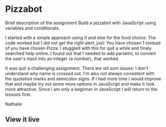 # Pizzabot

Brief description of the assignment
Build a pizzabot with JavaScript using variables and conditionals. 

I started with a simple approach using if and else for the food choice. The code worked but I did not get the right alert, just: You have chosen 1 instead of you have chosen Pizza. I stuggled with this for quit a while and finaly searched help online. I found out that I needed to add parseInt, to convert the user's input into an integer (a number), that worked. 

It was quit a challenging assignment. Thera are stil som issues: I don't understand why name is crossed out. I'm also not always consistent with the quotation marks and semicolon signs. If I had more time I would improve that and maybe try out some more options in JavaScript and make it look more attractive. Since I am only a beginner in JavaScript I will return to the lessons first. 

Nathalie

## View it live
